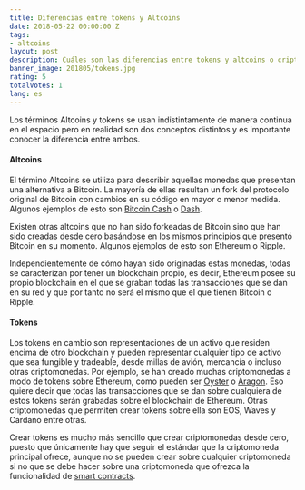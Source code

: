 ```yaml
---
title: Diferencias entre tokens y Altcoins
date: 2018-05-22 00:00:00 Z
tags:
- altcoins
layout: post
description: Cuáles son las diferencias entre tokens y altcoins o criptomonedas.
banner_image: 201805/tokens.jpg
rating: 5
totalVotes: 1
lang: es
---
```


Los términos Altcoins y tokens se usan indistintamente de manera continua en el espacio pero en realidad son dos conceptos distintos y es importante conocer la diferencia entre ambos.

<!--more-->

#### Altcoins

El término Altcoins se utiliza para describir aquellas monedas que presentan una alternativa a Bitcoin. La mayoría de ellas resultan un fork del protocolo original de Bitcoin con cambios en su código en mayor o menor medida. Algunos ejemplos de esto son [Bitcoin Cash](/que-es-bitcoin-cash) o [Dash](/que-es-dash/).

Existen otras altcoins que no han sido forkeadas de Bitcoin sino que han sido creadas desde cero basándose en los mismos principios que presentó Bitcoin en su momento. Algunos ejemplos de esto son Ethereum o Ripple.

Independientemente de cómo hayan sido originadas estas monedas, todas se caracterizan por tener un blockchain propio, es decir, Ethereum posee su propio blockchain en el que se graban todas las transacciones que se dan en su red y que por tanto no será el mismo que el que tienen Bitcoin o Ripple.

#### Tokens

Los tokens en cambio son representaciones de un activo que residen encima de otro blockchain y pueden representar cualquier tipo de activo que sea fungible y tradeable, desde millas de avión, mercancía o incluso otras criptomonedas. Por ejemplo, se han creado muchas criptomonedas a modo de tokens sobre Ethereum, como pueden ser [Oyster](/que-es-oyster) o [Aragon](/que-es-aragon). Eso quiere decir que todas las transacciones que se dan sobre cualquiera de estos tokens serán grabadas sobre el blockchain de Ethereum. Otras criptomonedas que permiten crear tokens sobre ella son EOS, Waves y Cardano entre otras.

Crear tokens es mucho más sencillo que crear criptomonedas desde cero, puesto que únicamente hay que seguir el estándar que la criptomoneda principal ofrece, aunque no se pueden crear sobre cualquier criptomoneda si no que se debe hacer sobre una criptomoneda que ofrezca la funcionalidad de [smart contracts](/que-es-un-smart-contract).
